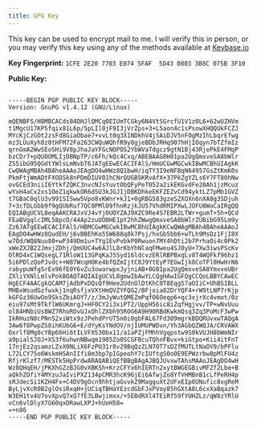 ```yaml
---
title: GPG Key
---
```

This key can be used to encrypt mail to me. I will verify this in person, or
you may verify this key using any of the methods available at
[Keybase.io](https://keybase.io/bloy)

**Key Fingerprint:** `1CFE 2E20 7703 E074 5FAF  5D43 0803 3B8C 075B 3F10`

**Public Key:**


<pre><code>
-----BEGIN PGP PUBLIC KEY BLOCK-----
Version: GnuPG v1.4.12 (GNU/Linux)

mQENBFS/HBMBCACds84DHJlQMCq0EIUmTCGky6N4VtSGrcfU1V1z0L6+62wUZHVm
t1MgcU17KP5fqix81L6p/5pLIl0jF9I3jVrZps+3+L5aon4c1sPsowXHQQUkFCZJ
MYcKjCzGOt2zsFd8GiaObae7+vvLt0q3X1NDkhV4jSAiDJV5nFOgMzIhLbqrEfwg
mz3LUuXyh8z0tHFM72Fa263CWQuWQhfR9y8gjeBDbJRHq907hHjIOqyn7bTZfmIz
qrnGmA2WwSEoSHi9V8pJhaJaYFGcNOPOS2YbWVaTdgcz9gtN1Bj43RjePkE4FMqP
bzCDr7+pQUOOMLIjDBNpTP/c6Fh/kQc4Cxq/ABEBAAG0H01pa2UgQmxveSA8bWlr
ZS5ibG95QGdtYWlsLmNvbT6JATgEEwECACIFAlS/HmUCGwMGCwkIBwMCBhUIAgkK
CwQWAgMBAh4BAheAAAoJEAgDO4wHWz8Q1bwH/iqTY3I9eNFBqN64957GsZtKmK0s
PkmFtjWmADtFXODSk8nPDmDIUV01hCNrQUGB5KRvAfX+37PkZgYZLs6Y7FT80hNw
ovGCEd3niiI6YtkfZQKC3nvcNJsYuvtObQFyPeT052a2ikEKGvdFe20Ah1jzMcuz
wYxH4aCx2xs1OeZ1qkwkOR6dSU3kJGJIjDBKDhkeEKFZEZvCd94yktLZ7pMb1GVZ
t7GBaC0qlU3v991SISww5Vpo8vKWnr+kJ1+0gRBG583gzeSZXOXn6nXA8g3SDjuh
7+3cfDLGbb9f9gQUbRuf7QC0PMlO9fhnRzjkJU57VhdRMIPXwLJOFU8WoCaIRgQQ
EQIABgUCVL8eqAAKCRAJxVJ4vYjOUOYZAJ9XZC9Re4S7EBR2LTWr+gumT+5h+QCd
FEaBVgqlcIML58pcO/44Ap2zuUO0HE1pY2hhZWwgQmxveSA8bWlrZUBibG95Lm9y
Zz6JATgEEwECACIFAlS/HBMCGwMGCwkIBwMCBhUIAgkKCwQWAgMBAh4BAheAAAoJ
EAgDO4wHWz8QudEH/j6vBBEhKo55W688q8k7Psj/hxGb5bb6+wTLh9MsDz1FjI8X
w7Od/WQ8Nuu80+wP349Dm1u+TYg1EvPvbkP0Rwuon7MY4hDti2b7PrhaOi4c0Pk2
xWeZXJB22JmxjZDhj/QmUUC4w6AJlL8rKbYhNlaqFMweu4SJ0yU+7Xw3iwsPScKv
OlRD4xC1WQsegL71RloW113GPqKaJ5Syd16ldcvzERlRBPBxqLv8T4WQFkf96hz1
5i6PDlzQoPJvdc++W87WcqHOKe4bfQZmIjtC8J9YtEyP7EGwIjk8CoTFl0HwHrN6
rabypuWfgSrEx96fE0Y6vZu3owarwpxJyjniAB+0G01pa2UgQmxveSA8YmxveUBr
ZXliYXNlLmlvPokBOAQTAQIAIgUCVL8gmwIbAwYLCQgHAwIGFQgCCQoLBBYCAwEC
HgECF4AACgkQCAM7jAdbPxDQsQf9Hee2UdnOlDtKhC0T8EqgS7aOIiC+UhBSIBLL
MHBxWsudGzfwxkj1nqRsfjxVXtHmQVZYFQG2/BFjoia82DrYQF4+rW9tLNP7rKjp
kGFGz36UwOo9SksZbiAOY7/z/3mJyWutQMEZmPqfO6Oeqp6+qc3xjrXc4vmot/0z
eiu97sMt9TkflW6UKmrgJ+HF0CY2i3xiPT2/UppH56ic8iZqfHgjvv/TP+wNvUuu
ol84HNbiUs8WZ7RhoROvUJxOhlZXbh95ROG6A9H90RBdKwkmQsq3Zq3PoMcF3wPw
IkRHuzN8cPNnS2xiWtx9zJPehdPrUT5n0i0gbFAL67Fd309mgrkBDQRUvxwTAQgA
3Aw6f8PwpZS8ihKUbG6+E/dYyKsYNdOV/njIUMUPWDvn/Yh3AGbQZWQJA/CRVAWX
Oxrlf8Mg0cYBp66Hi6tILVFXS30bx11/a1aPZjFMhhVgqpstw9S0kVUJH8bWmNIr
a9pialSJOJ+XS3f6uhwnNBwqm1905Zo0SCGFBcuTQhnFBvx+kiGtpo+Kii4itFnT
17njEz2qsamzLZxX0NLiX6FzPU31r8v29BqQzZLN7OT7sDZfMUTLtNaOV9/bPFlu
L72LCY75o6WskmHSAnIIfi8m3bp7pIGpeohY7cIUftgS0oOE9EPWzrbw8pMlFU4z
RfjrKlzf7/MESTk5HpPrdwARAQABiQEfBBgBAgAJBQJUvxwTAhsMAAoJEAgDO4wH
Wz8QHqEH/jPKXhGZzBJG0vXBKSh+KrzCFYx6hIERTn2xytBWGEGBivMFZf2Lbe+B
aQkhZOfiY4MYzuJaIviPXZ134pCMR3hcK96jEi6AfwjZo8YfVHMBnB1cLfPeRH4p
sRJdecSi1KZH4Fx+C4DV9gOcn9hhtjaGvvkZ9MagguXtZdFxEIp0UNufic8xgReM
ByLjvXcR0B2glOsiRxqH+jUCiqTBHaYEzcdGbFJxPVoy85hGXtA8L6cxXaBqazk7
W3EH1tv4U7ovXpvQ7xQ7fE3LBwjimxx/+5EBdRXl4TEiRf59fYUHZLz/qW8zYRlU
vCn6vlDlyX7G60qxDRawLXPJ+hUoH58=
=+n86
-----END PGP PUBLIC KEY BLOCK-----
</code></pre>

